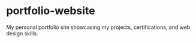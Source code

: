 # portfolio-website
My personal portfolio site showcasing my projects, certifications, and web design skills.
